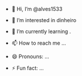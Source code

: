 - 👋 Hi, I’m @alves1533
- 👀 I’m interested in dinheiro
- 🌱 I’m currently learning .

- 📫 How to reach me ...
- 😄 Pronouns: ...
- ⚡ Fun fact: ...

<!---
alves1533/alves1533 is a ✨ special ✨ repository because its `README.md` (this file) appears on your GitHub profile.
You can click the Preview link to take a look at your changes.
--->
